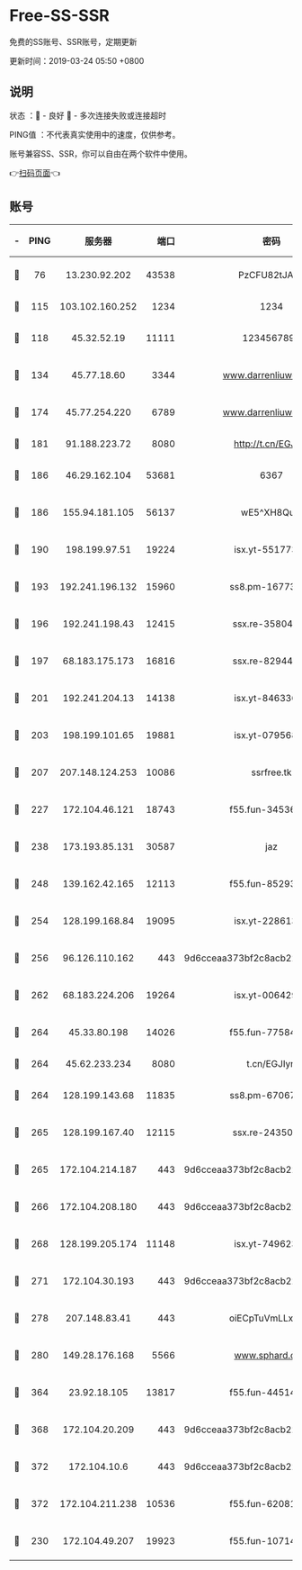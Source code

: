 # Free-SS-SSR

免费的SS账号、SSR账号，定期更新

更新时间：2019-03-24 05:50 +0800

## 说明

状态     ：🙂 - 良好 🙁 - 多次连接失败或连接超时

PING值   ：不代表真实使用中的速度，仅供参考。

账号兼容SS、SSR，你可以自由在两个软件中使用。

👉[扫码页面](https://liesauer.github.io/Free-SS-SSR/)👈

## 账号

|-|PING|服务器|端口|密码|加密方式|区域|
|:----:|:----:|:-----:|-----:|:----:|:----:|:----:|
|🙂|76|13.230.92.202|43538|PzCFU82tJAdZ|aes-256-cfb|JP|
|🙂|115|103.102.160.252|1234|1234|rc4-md5|JP|
|🙂|118|45.32.52.19|11111|1234567890|aes-256-cfb|JP|
|🙂|134|45.77.18.60|3344|www.darrenliuwei.com|aes-256-cfb|JP|
|🙂|174|45.77.254.220|6789|www.darrenliuwei.com|aes-256-cfb|SG|
|🙂|181|91.188.223.72|8080|http://t.cn/EGJIyrl|rc4-md5|RU|
|🙂|186|46.29.162.104|53681|6367|aes-128-ctr|RU|
|🙂|186|155.94.181.105|56137|wE5^XH8Quw|aes-256-cfb|US|
|🙂|190|198.199.97.51|19224|isx.yt-55177306|aes-256-cfb|US|
|🙂|193|192.241.196.132|15960|ss8.pm-16773447|aes-256-cfb|US|
|🙂|196|192.241.198.43|12415|ssx.re-35804966|aes-256-cfb|US|
|🙂|197|68.183.175.173|16816|ssx.re-82944807|aes-256-cfb|US|
|🙂|201|192.241.204.13|14138|isx.yt-84633628|aes-256-cfb|US|
|🙂|203|198.199.101.65|19881|isx.yt-07956810|aes-256-cfb|US|
|🙂|207|207.148.124.253|10086|ssrfree.tk|aes-256-cfb|SG|
|🙂|227|172.104.46.121|18743|f55.fun-34536533|aes-256-cfb|SG|
|🙂|238|173.193.85.131|30587|jaz|aes-256-cfb|US|
|🙂|248|139.162.42.165|12113|f55.fun-85293047|aes-256-cfb|SG|
|🙂|254|128.199.168.84|19095|isx.yt-22861351|aes-256-cfb|SG|
|🙂|256|96.126.110.162|443|9d6cceaa373bf2c8acb22e60b6a58be6|aes-256-cfb|US|
|🙂|262|68.183.224.206|19264|isx.yt-00642976|aes-256-cfb|SG|
|🙂|264|45.33.80.198|14026|f55.fun-77584907|aes-256-cfb|US|
|🙂|264|45.62.233.234|8080|t.cn/EGJIyrl|rc4-md5|CA|
|🙂|264|128.199.143.68|11835|ss8.pm-67067139|aes-256-cfb|SG|
|🙂|265|128.199.167.40|12115|ssx.re-24350991|aes-256-cfb|SG|
|🙂|265|172.104.214.187|443|9d6cceaa373bf2c8acb22e60b6a58be6|aes-256-cfb|US|
|🙂|266|172.104.208.180|443|9d6cceaa373bf2c8acb22e60b6a58be6|aes-256-cfb|US|
|🙂|268|128.199.205.174|11148|isx.yt-74962394|aes-256-cfb|SG|
|🙂|271|172.104.30.193|443|9d6cceaa373bf2c8acb22e60b6a58be6|aes-256-cfb|US|
|🙂|278|207.148.83.41|443|oiECpTuVmLLxk4Ts|aes-256-cfb|AU|
|🙂|280|149.28.176.168|5566|www.sphard.com|aes-256-cfb|AU|
|🙂|364|23.92.18.105|13817|f55.fun-44514106|aes-256-cfb|US|
|🙂|368|172.104.20.209|443|9d6cceaa373bf2c8acb22e60b6a58be6|aes-256-cfb|US|
|🙂|372|172.104.10.6|443|9d6cceaa373bf2c8acb22e60b6a58be6|aes-256-cfb|US|
|🙂|372|172.104.211.238|10536|f55.fun-62081235|aes-256-cfb|US|
|🙂|230|172.104.49.207|19923|f55.fun-10714091|aes-256-cfb|SG|
